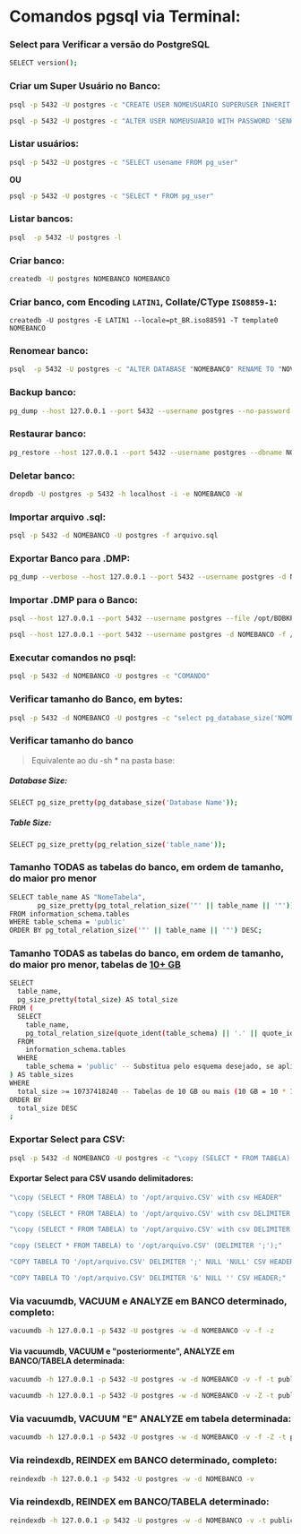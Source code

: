 #	Comandos pgsql via Terminal:

### Select para Verificar a versão do PostgreSQL

```bash
SELECT version();
```

### Criar um Super Usuário no Banco:

```bash
psql -p 5432 -U postgres -c "CREATE USER NOMEUSUARIO SUPERUSER INHERIT CREATEDB CREATEROLE" -d template1
```
```bash
psql -p 5432 -U postgres -c "ALTER USER NOMEUSUARIO WITH PASSWORD 'SENHA'" -d template1
```

### Listar usuários:

```bash
psql -p 5432 -U postgres -c "SELECT usename FROM pg_user"
```

**OU**

```bash
psql -p 5432 -U postgres -c "SELECT * FROM pg_user"
```

### Listar bancos:

```bash
psql  -p 5432 -U postgres -l
```

### Criar banco:

```bash
createdb -U postgres NOMEBANCO NOMEBANCO
```
### Criar banco, com Encoding `LATIN1`, Collate/CType `ISO8859-1`:  

```
createdb -U postgres -E LATIN1 --locale=pt_BR.iso88591 -T template0 NOMEBANCO
```

### Renomear banco:

```bash
psql  -p 5432 -U postgres -c "ALTER DATABASE "NOMEBANCO" RENAME TO "NOVONOMEBANCO""
```

### Backup banco:

```bash
pg_dump --host 127.0.0.1 --port 5432 --username postgres --no-password  --format custom --blobs --verbose --file ~/NOMEBANCO.backup NOMEBANCO
```

### Restaurar banco:

```bash
pg_restore --host 127.0.0.1 --port 5432 --username postgres --dbname NOMEBANCO --no-password  --verbose ~/NOMEBANCO.backup
```

### Deletar banco:

```bash
dropdb -U postgres -p 5432 -h localhost -i -e NOMEBANCO -W
```

### Importar arquivo .sql:

```bash
psql -p 5432 -d NOMEBANCO -U postgres -f arquivo.sql
```

### Exportar Banco para .DMP:

```bash
pg_dump --verbose --host 127.0.0.1 --port 5432 --username postgres -d NOMEBANCO > /opt/BDBKP/NOMEBANCO.dmp
```

### Importar .DMP para o Banco:

```bash
psql --host 127.0.0.1 --port 5432 --username postgres --file /opt/BDBKP/NOMEBANCO.dmp NOMEBANCO
```
```bash
psql --host 127.0.0.1 --port 5432 --username postgres -d NOMEBANCO -f /opt/custom/function.sql
```

### Executar comandos no psql:

```bash
psql -p 5432 -d NOMEBANCO -U postgres -c "COMANDO"
```

### Verificar tamanho do Banco, em bytes:

```bash
psql -p 5432 -d NOMEBANCO -U postgres -c "select pg_database_size('NOMEBANCO');"
```

### Verificar tamanho do banco
> Equivalente ao du -sh * na pasta base:  

##### Database Size: 

```bash
SELECT pg_size_pretty(pg_database_size('Database Name'));
```

##### Table Size:

```bash
SELECT pg_size_pretty(pg_relation_size('table_name'));
```

### Tamanho TODAS as tabelas do banco, em ordem de tamanho, do maior pro menor

```bash
SELECT table_name AS "NomeTabela",
       pg_size_pretty(pg_total_relation_size('"' || table_name || '"')) AS "Tamanho"
FROM information_schema.tables
WHERE table_schema = 'public'
ORDER BY pg_total_relation_size('"' || table_name || '"') DESC;
```

### Tamanho TODAS as tabelas do banco, em ordem de tamanho, do maior pro menor, tabelas de [10+ GB](https://github.com/elppans/doc-linux/blob/main/1024_em_computacao.md)

```bash
SELECT
  table_name,
  pg_size_pretty(total_size) AS total_size
FROM (
  SELECT
    table_name,
    pg_total_relation_size(quote_ident(table_schema) || '.' || quote_ident(table_name)) AS total_size
  FROM
    information_schema.tables
  WHERE
    table_schema = 'public' -- Substitua pelo esquema desejado, se aplicável
) AS table_sizes
WHERE
  total_size >= 10737418240 -- Tabelas de 10 GB ou mais (10 GB = 10 * 1024 * 1024 * 1024 bytes (10×2^30))
ORDER BY 
  total_size DESC
;
```

### Exportar Select para CSV:

```bash
psql -p 5432 -d NOMEBANCO -U postgres -c "\copy (SELECT * FROM TABELA) to '/opt/arquivo.CSV' with csv"
```



#### Exportar Select para CSV usando delimitadores:

```bash
"\copy (SELECT * FROM TABELA) to '/opt/arquivo.CSV' with csv HEADER"
```
```bash
"\copy (SELECT * FROM TABELA) to '/opt/arquivo.CSV' with csv DELIMITER ',' HEADER"
```
```bash
"\copy (SELECT * FROM TABELA) to '/opt/arquivo.CSV' with csv DELIMITER ';' HEADER"
```
```bash
"copy (SELECT * FROM TABELA) to '/opt/arquivo.CSV' (DELIMITER ';');"
```
```bash
"COPY TABELA TO '/opt/arquivo.CSV' DELIMITER ';' NULL 'NULL' CSV HEADER;"
```
```bash
"COPY TABELA TO '/opt/arquivo.CSV' DELIMITER '&' NULL '' CSV HEADER;"
```

### Via vacuumdb, VACUUM e ANALYZE em BANCO determinado, completo:

```bash
vacuumdb -h 127.0.0.1 -p 5432 -U postgres -w -d NOMEBANCO -v -f -z
```

#### Via vacuumdb, VACUUM e "posteriormente", ANALYZE em BANCO/TABELA determinada:

```bash
vacuumdb -h 127.0.0.1 -p 5432 -U postgres -w -d NOMEBANCO -v -f -t public.TABELA
```
```bash
vacuumdb -h 127.0.0.1 -p 5432 -U postgres -w -d NOMEBANCO -v -Z -t public.TABELA
```
### Via vacuumdb, VACUUM "E" ANALYZE em tabela determinada:

```bash
vacuumdb -h 127.0.0.1 -p 5432 -U postgres -w -d NOMEBANCO -v -f -Z -t public.TABELA
```

### Via reindexdb, REINDEX em BANCO determinado, completo:

```bash
reindexdb -h 127.0.0.1 -p 5432 -U postgres -w -d NOMEBANCO -v
```
### Via reindexdb, REINDEX em BANCO/TABELA determinado:

```BASH
reindexdb -h 127.0.0.1 -p 5432 -U postgres -w -d NOMEBANCO -v -t public.TABELA
```
